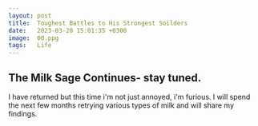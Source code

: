 ```yaml
---
layout: post
title:  Toughest Battles to His Strongest Soilders
date:   2023-03-20 15:01:35 +0300
image:  00.ppg
tags:   Life
---
```



## The Milk Sage Continues- stay tuned. 

I have returned but this time i'm not just annoyed, i'm furious. I will spend the next few months retrying various types of milk and will share my findings. 

